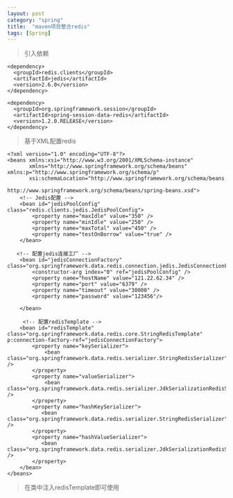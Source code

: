 ```yaml
---
layout: post
category: "spring"
title:  "maven项目整合redis"
tags: [Spring]
---
```




> 引入依赖  

    <dependency>
      <groupId>redis.clients</groupId>
      <artifactId>jedis</artifactId>
      <version>2.6.0</version>
    </dependency>

    <dependency>
      <groupId>org.springframework.session</groupId>
      <artifactId>spring-session-data-redis</artifactId>
      <version>1.2.0.RELEASE</version>
    </dependency>

<!-- more -->


> 基于XML配置redis  
	
	<?xml version="1.0" encoding="UTF-8"?>
	<beans xmlns:xsi="http://www.w3.org/2001/XMLSchema-instance"
	       xmlns="http://www.springframework.org/schema/beans" xmlns:p="http://www.springframework.org/schema/p"
	       xsi:schemaLocation="http://www.springframework.org/schema/beans
	                        http://www.springframework.org/schema/beans/spring-beans.xsd">
		<!-- Jedis配置 -->
		<bean id="jedisPoolConfig" class="redis.clients.jedis.JedisPoolConfig">
			<property name="maxIdle" value="350" />
			<property name="minIdle" value="250" />
			<property name="maxTotal" value="450" />
			<property name="testOnBorrow" value="true" />
		</bean>
	
	   <!-- 配置jedis连接工厂 -->
		<bean id="jedisConnectionFactory" class="org.springframework.data.redis.connection.jedis.JedisConnectionFactory">
			<constructor-arg index="0" ref="jedisPoolConfig" />
			<property name="hostName" value="121.22.62.34" />
			<property name="port" value="6379" />
			<property name="timeout" value="30000" />
			<property name="password" value="123456"/>
			
		</bean>
	
		 <!-- 配置redisTemplate -->
		<bean id="redisTemplate" class="org.springframework.data.redis.core.StringRedisTemplate" p:connection-factory-ref="jedisConnectionFactory">
			<property name="keySerializer">   
	            <bean class="org.springframework.data.redis.serializer.StringRedisSerializer" />   
	        </property>      
	        <property name="valueSerializer">   
	            <bean class="org.springframework.data.redis.serializer.JdkSerializationRedisSerializer" />   
	        </property>   
	        <property name="hashKeySerializer">     
	           <bean class="org.springframework.data.redis.serializer.StringRedisSerializer" />     
	        </property>   
	        <property name="hashValueSerializer">   
	           <bean class="org.springframework.data.redis.serializer.JdkSerializationRedisSerializer" />     
	        </property>
		</bean>
	</beans>



> 在类中注入redisTemplate即可使用